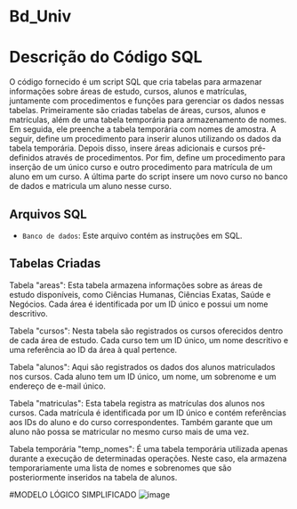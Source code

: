 # Bd_Univ

# Descrição do Código SQL

O código fornecido é um script SQL que cria tabelas para armazenar informações sobre áreas de estudo, cursos, alunos e matrículas, juntamente com procedimentos e funções para gerenciar os dados nessas tabelas. Primeiramente são criadas tabelas de áreas, cursos, alunos e matrículas, além de uma tabela temporária para armazenamento de nomes. Em seguida, ele preenche a tabela temporária com nomes de amostra. A seguir, define um procedimento para inserir alunos utilizando os dados da tabela temporária. Depois disso, insere áreas adicionais e cursos pré-definidos através de procedimentos. Por fim, define um procedimento para inserção de um único curso e outro procedimento para matrícula de um aluno em um curso. A última parte do script insere um novo curso no banco de dados e matricula um aluno nesse curso.

## Arquivos SQL

- `Banco de dados`: Este arquivo contém as instruções em SQL.
  
## Tabelas Criadas

Tabela "areas": Esta tabela armazena informações sobre as áreas de estudo disponíveis, como Ciências Humanas, Ciências Exatas, Saúde e Negócios. Cada área é identificada por um ID único e possui um nome descritivo.

Tabela "cursos": Nesta tabela são registrados os cursos oferecidos dentro de cada área de estudo. Cada curso tem um ID único, um nome descritivo e uma referência ao ID da área à qual pertence.

Tabela "alunos": Aqui são registrados os dados dos alunos matriculados nos cursos. Cada aluno tem um ID único, um nome, um sobrenome e um endereço de e-mail único.

Tabela "matriculas": Esta tabela registra as matrículas dos alunos nos cursos. Cada matrícula é identificada por um ID único e contém referências aos IDs do aluno e do curso correspondentes. Também garante que um aluno não possa se matricular no mesmo curso mais de uma vez.

Tabela temporária "temp_nomes": É uma tabela temporária utilizada apenas durante a execução de determinadas operações. Neste caso, ela armazena temporariamente uma lista de nomes e sobrenomes que são posteriormente inseridos na tabela de alunos.

#MODELO LÓGICO SIMPLIFICADO
![image](https://github.com/WesleyAndrade0/Bd_Univ/assets/167809767/a46d5c8a-9788-4b53-9100-281d54db3a49)
